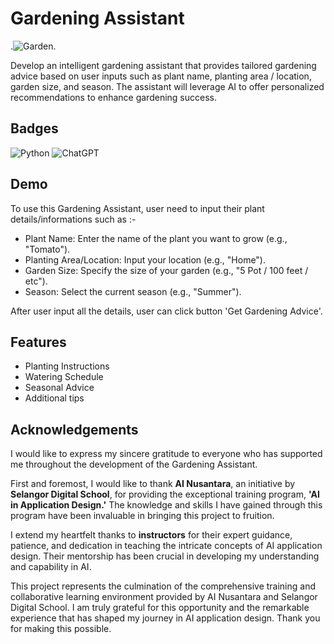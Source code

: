 # Gardening Assistant
.![Garden](https://help.gardeningexpress.co.uk/wp-content/uploads/2023/03/gardening-tips-course-750px-1.jpg).

Develop an intelligent gardening assistant that provides tailored gardening advice based on user inputs such as plant name, planting area / location, garden size, and season. The assistant will leverage AI to offer personalized recommendations to enhance gardening success.


## Badges

![Python](https://img.shields.io/badge/python-3670A0?style=for-the-badge&logo=python&logoColor=ffdd54)
![ChatGPT](https://img.shields.io/badge/chatGPT-74aa9c?style=for-the-badge&logo=openai&logoColor=white)


## Demo

To use this Gardening Assistant, user need to input their plant details/informations such as :-

- Plant Name: Enter the name of the plant you want to grow (e.g., "Tomato").
- Planting Area/Location: Input your location (e.g., "Home").
- Garden Size: Specify the size of your garden (e.g., "5 Pot / 100 feet / etc").
- Season: Select the current season (e.g., "Summer").

After user input all the details, user can click button 'Get Gardening Advice'.

## Features
- Planting Instructions
- Watering Schedule
- Seasonal Advice
- Additional tips

## Acknowledgements

I would like to express my sincere gratitude to everyone who has supported me throughout the development of the Gardening Assistant.

First and foremost, I would like to thank **AI Nusantara**, an initiative by **Selangor Digital School**, for providing the exceptional training program, **'AI in Application Design.'** The knowledge and skills I have gained through this program have been invaluable in bringing this project to fruition.

I extend my heartfelt thanks to **instructors** for their expert guidance, patience, and dedication in teaching the intricate concepts of AI application design. Their mentorship has been crucial in developing my understanding and capability in AI.

This project represents the culmination of the comprehensive training and collaborative learning environment provided by AI Nusantara and Selangor Digital School. I am truly grateful for this opportunity and the remarkable experience that has shaped my journey in AI application design. Thank you for making this possible.
